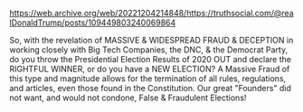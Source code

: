 
https://web.archive.org/web/20221204214848/https://truthsocial.com/@realDonaldTrump/posts/109449803240069864

So, with the revelation of MASSIVE & WIDESPREAD FRAUD & DECEPTION in working closely with Big Tech Companies, the DNC, & the Democrat Party, do you throw the Presidential Election Results of 2020 OUT and declare the RIGHTFUL WINNER, or do you have a NEW ELECTION? A Massive Fraud of this type and magnitude allows for the termination of all rules, regulations, and articles, even those found in the Constitution. Our great "Founders" did not want, and would not condone, False & Fraudulent Elections!

